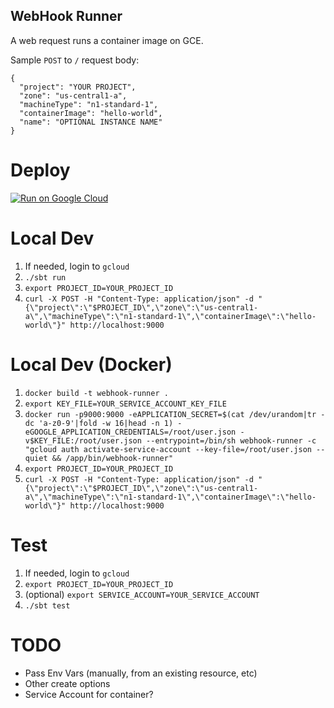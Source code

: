 WebHook Runner
--------------

A web request runs a container image on GCE.

Sample `POST` to `/` request body:
```
{
  "project": "YOUR PROJECT",
  "zone": "us-central1-a",
  "machineType": "n1-standard-1",
  "containerImage": "hello-world",
  "name": "OPTIONAL INSTANCE NAME"
}
```

# Deploy
[![Run on Google Cloud](https://deploy.cloud.run/button.svg)](https://deploy.cloud.run)


# Local Dev

1. If needed, login to `gcloud`
1. `./sbt run`
1. `export PROJECT_ID=YOUR_PROJECT_ID`
1. `curl -X POST -H "Content-Type: application/json" -d "{\"project\":\"$PROJECT_ID\",\"zone\":\"us-central1-a\",\"machineType\":\"n1-standard-1\",\"containerImage\":\"hello-world\"}" http://localhost:9000`

# Local Dev (Docker)

1. `docker build -t webhook-runner .`
1. `export KEY_FILE=YOUR_SERVICE_ACCOUNT_KEY_FILE`
1. `docker run -p9000:9000 -eAPPLICATION_SECRET=$(cat /dev/urandom|tr -dc 'a-z0-9'|fold -w 16|head -n 1) -eGOOGLE_APPLICATION_CREDENTIALS=/root/user.json -v$KEY_FILE:/root/user.json --entrypoint=/bin/sh webhook-runner -c "gcloud auth activate-service-account --key-file=/root/user.json --quiet && /app/bin/webhook-runner"`
1. `export PROJECT_ID=YOUR_PROJECT_ID`
1. `curl -X POST -H "Content-Type: application/json" -d "{\"project\":\"$PROJECT_ID\",\"zone\":\"us-central1-a\",\"machineType\":\"n1-standard-1\",\"containerImage\":\"hello-world\"}" http://localhost:9000`

# Test

1. If needed, login to `gcloud`
1. `export PROJECT_ID=YOUR_PROJECT_ID`
1. (optional) `export SERVICE_ACCOUNT=YOUR_SERVICE_ACCOUNT`
1. `./sbt test`

# TODO

- Pass Env Vars (manually, from an existing resource, etc)
- Other create options
- Service Account for container?
